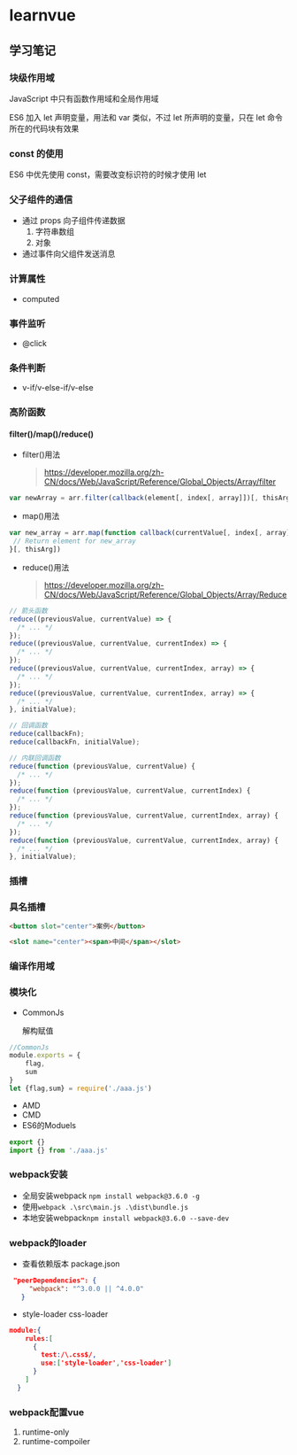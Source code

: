 # learnvue

## 学习笔记

### 块级作用域

JavaScript 中只有函数作用域和全局作用域

ES6 加入 let 声明变量，用法和 var 类似，不过 let 所声明的变量，只在 let 命令所在的代码块有效果

### const 的使用

ES6 中优先使用 const，需要改变标识符的时候才使用 let

### 父子组件的通信

- 通过 props 向子组件传递数据
  1. 字符串数组
  2. 对象
- 通过事件向父组件发送消息

### 计算属性

- computed

### 事件监听

- @click

### 条件判断

- v-if/v-else-if/v-else

### 高阶函数

#### filter()/map()/reduce()

- filter()用法
  
  > https://developer.mozilla.org/zh-CN/docs/Web/JavaScript/Reference/Global_Objects/Array/filter

```javascript
var newArray = arr.filter(callback(element[, index[, array]])[, thisArg])
```

- map()用法

```javascript
var new_array = arr.map(function callback(currentValue[, index[, array]]) {
 // Return element for new_array
}[, thisArg])
```

- reduce()用法
  
  > https://developer.mozilla.org/zh-CN/docs/Web/JavaScript/Reference/Global_Objects/Array/Reduce

```javascript
// 箭头函数
reduce((previousValue, currentValue) => {
  /* ... */
});
reduce((previousValue, currentValue, currentIndex) => {
  /* ... */
});
reduce((previousValue, currentValue, currentIndex, array) => {
  /* ... */
});
reduce((previousValue, currentValue, currentIndex, array) => {
  /* ... */
}, initialValue);

// 回调函数
reduce(callbackFn);
reduce(callbackFn, initialValue);

// 内联回调函数
reduce(function (previousValue, currentValue) {
  /* ... */
});
reduce(function (previousValue, currentValue, currentIndex) {
  /* ... */
});
reduce(function (previousValue, currentValue, currentIndex, array) {
  /* ... */
});
reduce(function (previousValue, currentValue, currentIndex, array) {
  /* ... */
}, initialValue);
```

### 插槽

### 具名插槽

```html
<button slot="center">案例</button>

<slot name="center"><span>中间</span></slot>
```
### 编译作用域


### 模块化

* CommonJs

    解构赋值
```javascript
//CommonJs
module.exports = {
    flag,
    sum
}
let {flag,sum} = require('./aaa.js')
```
* AMD
* CMD
* ES6的Moduels

```javascript
export {}
import {} from './aaa.js'
```

### webpack安装

* 全局安装webpack `npm install webpack@3.6.0 -g`
* 使用`webpack .\src\main.js .\dist\bundle.js`
* 本地安装webpack`npm install webpack@3.6.0 --save-dev`

### webpack的loader

* 查看依赖版本 package.json


 ```json
  "peerDependencies": {
      "webpack": "^3.0.0 || ^4.0.0"
    }
 ```



* style-loader css-loader

```json
module:{
    rules:[
      {
        test:/\.css$/,
        use:['style-loader','css-loader']
      }
    ]
  }
```



### webpack配置vue

1. runtime-only
2. runtime-compoiler
